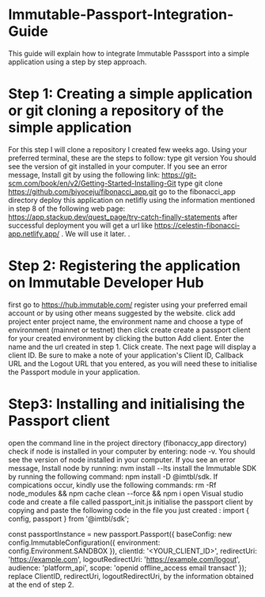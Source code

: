 # Immutable-Passport-Integration-Guide
This guide will explain how to integrate Immutable Passsport into a simple application using a step by step approach.

# Step 1: Creating a simple application or git cloning a repository of the simple application 
For this step I will clone a repository I created few weeks ago. Using your preferred terminal, these are the steps to follow:
type git version 
You should see the version of git installed in your computer. If you see an error message, Install git by using the following link: https://git-scm.com/book/en/v2/Getting-Started-Installing-Git
type git clone https://github.com/biyoceju/fibonacci_app.git
go to the fibonacci_app directory
deploy this application on netlifly using the information mentioned in step 8 of the following web page: https://app.stackup.dev/quest_page/try-catch-finally-statements
after successful deployment you will get a url like https://celestin-fibonacci-app.netlify.app/ . We will use it later. 
.
# Step 2: Registering the application on Immutable Developer Hub
first go to https://hub.immutable.com/
register using your preferred email account or by using other means suggested by the website.
click add project
enter project name, the environment name and choose a type of environment (mainnet or testnet) then click create
create a passport client for your created environment by clicking the button Add client. Enter the name and the url created in step 1. Click create. The next page will display a client ID. Be sure to make a note of your application's Client ID, Callback URL and the Logout URL that you entered, as you will need these to initialise the Passport module in your application.

# Step3: Installing and initialising the Passport client
open the command line in the project directory (fibonaccy_app directory)
check if node is installed in your computer by entering: node -v. You should see the version of node installed in your computer. If you see an error message, Install node by running: nvm install --lts
install the Immutable SDK by running the following command: npm install -D @imtbl/sdk. If compications occur, kindly use the following commands: rm -Rf node_modules && npm cache clean --force && npm i
open Visual studio code and create a file called passport_init.js
initialise the passport client by copying and paste the following code in the file you just created :
import { config, passport  } from '@imtbl/sdk';

const passportInstance = new passport.Passport({
  baseConfig: new config.ImmutableConfiguration({
    environment: config.Environment.SANDBOX
  }),
  clientId: '<YOUR_CLIENT_ID>',
  redirectUri: 'https://example.com',
  logoutRedirectUri: 'https://example.com/logout',
  audience: 'platform_api',
  scope: 'openid offline_access email transact'
});
replace ClientID, redirectUri, logoutRedirectUri, by the information obtained at the end of step 2.
